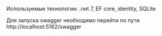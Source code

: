 Используемые технологии:
.net 7, EF core, identity, SQLite

Для запуска swagger необходимо перейти по пути http://localhost:5162/swagger